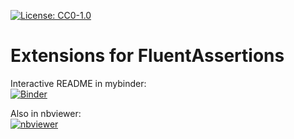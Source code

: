 
[![License: CC0-1.0](https://img.shields.io/badge/License-CC0_1.0-lightgrey.svg)](LICENSE)


# Extensions for FluentAssertions

Interactive README in mybinder:\
[![Binder](https://mybinder.org/badge_logo.svg)](https://mybinder.org/v2/gh/mazharenko/FluentAssertions.Extensions/HEAD?urlpath=lab/tree/README.ipynb)

Also in nbviewer:\
[![nbviewer](https://raw.githubusercontent.com/jupyter/design/master/logos/Badges/nbviewer_badge.svg)](https://nbviewer.org/github/mazharenko/FluentAssertions.Extensions/tree/HEAD/docs/README.ipynb)
